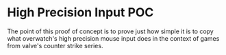 # High Precision Input POC

The point of this proof of concept is to prove
just how simple it is to copy what overwatch's high precision mouse input does
in the context of games from valve's counter strike series.

